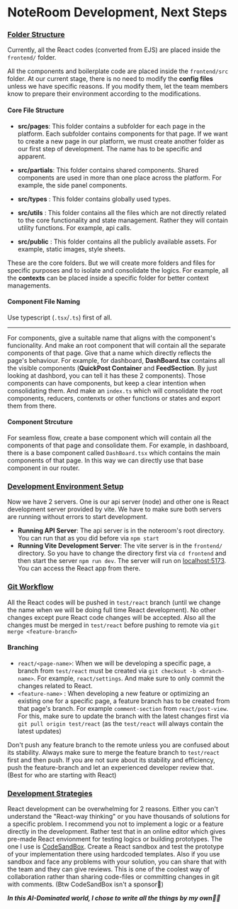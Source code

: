 # NoteRoom Development, Next Steps

### <u>Folder Structure</u>
Currently, all the React codes (converted from EJS) are placed inside the `frontend/` folder.

All the components and boilerplate code are placed inside the `frontend/src` folder. At our current stage, there is no need to modify the **config files** unless we have specific reasons. If you modify them, let the team members know to prepare their environment according to the modifications.

#### Core File Structure
- **src/pages**: This folder contains a subfolder for each page in the platform. Each subfolder contains components for that page. If we want to create a new page in our platform, we must create another folder as our first step of development. The name has to be specific and apparent.

- **src/partials**: This folder contains shared components. Shared components are used in more than one place across the platform. For example, the side panel components.

- **src/types** : This folder contains globally used types.

- **src/utils** : This folder contains all the files which are not directly related to the core functionality and state management. Rather they will contain utility functions. For example, api calls.

- **src/public** : This folder contains all the publicly available assets. For example, static images, style sheets.

These are the core folders. But we will create more folders and files for specific purposes and to isolate and consolidate the logics. For example, all the **contexts** can be placed inside a specific folder for better context managements.

#### Component File Naming
Use typescript (`.tsx`/`.ts`) first of all.
****
For components, give a suitable name that aligns with the component's funcionality. And make an root component that will contain all the separate components of that page. Give that a name which directly reflects the page's behaviour. For example, for dashboard, **DashBoard.tsx** contains all the visible components (**QuickPost Container** and **FeedSection**. By just looking at dashbord, you can tell it has these 2 components). Those components can have components, but keep a clear intention when consolidating them. And make an `index.ts` which will consolidate the root components, reducers, contenxts or other functions or states and export them from there.

#### Component Strcuture
For seamless flow, create a base component which will contain all the components of that page and consolidate them. For example, in dashboard, there is a base component called `DashBoard.tsx` which contains the main components of that page. In this way we can directly use that base component in our router. 

### <u>Development Environment Setup</u>
Now we have 2 servers. One is our api server (node) and other one is React development server provided by vite. We have to make sure both servers are running without errors to start development.
- **Running API Server**: The api server is in the noteroom's root directory. You can run that as you did before via `npm start`
- **Running Vite Development Server**: The vite server is in the `frontend/` directory. So you have to change the directory first via `cd frontend` and then start the server `npm run dev`. The server will run on [localhost:5173](http://localhost:5173). You can access the React app from there.


### <u>Git Workflow</u>
All the React codes will be pushed in `test/react` branch (until we change the name when we will be doing full time React development). No other changes except pure React code changes will be accepted. Also all the changes must be merged in `test/react` before pushing to remote via `git merge <feature-branch>` 

#### Branching
- `react/<page-name>`: When we will be developing a specific page, a branch from `test/react` must be created via `git checkout -b <branch-name>`. For example, `react/settings`. And make sure to only commit the changes related to React.
- `<feature-name>` : When developing a new feature or optimizing an existing one for a specific page, a feature branch has to be created from that page's branch. For example `comment-section` from `react/post-view`. For this, make sure to update the branch with the latest changes first via `git pull origin test/react` (as the `test/react` will always contain the latest updates)

Don't push any feature branch to the remote unless you are confused about its stability. Always make sure to merge the feature branch to `test/react` first and then push. If you are not sure about its stability and efficiency, push the feature-branch and let an experienced developer review that. (Best for who are starting with React)

### <u>Development Strategies</u>
React development can be overwhelming for 2 reasons. Either you can't understand the "React-way thinking" or you have thousands of solutions for a specific problem. I recommend you not to implement a logic or a feature directly in the development. Rather test that in an online editor which gives pre-made React envionment for testing logics or building prototypes. The one I use is [CodeSandBox](https://codesandbox.io). Create a React sandbox and test the prototype of your implementation there using hardcoded templates. Also if you use sandbox and face any problems with your solution, you can share that with the team and they can give reviews. This is one of the coolest way of collaboration rather than sharing code-files or committing changes in git with comments. (Btw CodeSandBox isn't a sponsor🫥)


***In this AI-Dominated world, I chose to write all the things by my own🙎‍♂️***
